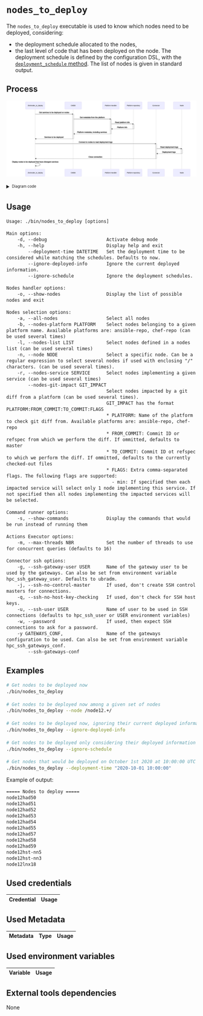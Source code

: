 # `nodes_to_deploy`

The `nodes_to_deploy` executable is used to know which nodes need to be deployed, considering:
* the deployment schedule allocated to the nodes,
* the last level of code that has been deployed on the node.
The deployment schedule is defined by the configuration DSL, with the [`deployment_schedule` method](../config_dsl.md).
The list of nodes is given in standard output.

## Process

<!-- Mermaid generator - Section start -->
![Mermaid diagram](/docs/gen/mermaid/docs/executables/nodes_to_deploy.md-0.png)
<details>
<summary><sub><sup>Diagram code</sup></sub></summary>

```mermaid
sequenceDiagram
participant Main as ./bin/nodes_to_deploy
participant CMDB as CMDB
participant PlatformHandler as Platform Handler
participant PlatformRepo as Platform repository
participant Connector as Connector
participant Node as Node

Main->>+CMDB: Get services to be deployed on nodes
CMDB->>+PlatformHandler: Get metadata from the platform
PlatformHandler->>+PlatformRepo: Read platform info
PlatformRepo-->>-PlatformHandler: Platform info
PlatformHandler-->>-CMDB: Platform metadata, including services
CMDB-->>-Main: Services to be deployed
Main->>+Connector: Connect to nodes to read deployment logs
Connector->>+Node: Read deployment logs
Node-->>-Connector: Deployment logs
Connector-->>-Main: Close connection
Main->>Main: Display nodes to be deployed that have divergent services
```
</details>
<!-- Mermaid generator - Section end -->

## Usage

```
Usage: ./bin/nodes_to_deploy [options]

Main options:
    -d, --debug                      Activate debug mode
    -h, --help                       Display help and exit
        --deployment-time DATETIME   Set the deployment time to be considered while matching the schedules. Defaults to now.
        --ignore-deployed-info       Ignore the current deployed information.
        --ignore-schedule            Ignore the deployment schedules.

Nodes handler options:
    -o, --show-nodes                 Display the list of possible nodes and exit

Nodes selection options:
    -a, --all-nodes                  Select all nodes
    -b, --nodes-platform PLATFORM    Select nodes belonging to a given platform name. Available platforms are: ansible-repo, chef-repo (can be used several times)
    -l, --nodes-list LIST            Select nodes defined in a nodes list (can be used several times)
    -n, --node NODE                  Select a specific node. Can be a regular expression to select several nodes if used with enclosing "/" characters. (can be used several times).
    -r, --nodes-service SERVICE      Select nodes implementing a given service (can be used several times)
        --nodes-git-impact GIT_IMPACT
                                     Select nodes impacted by a git diff from a platform (can be used several times).
                                     GIT_IMPACT has the format PLATFORM:FROM_COMMIT:TO_COMMIT:FLAGS
                                     * PLATFORM: Name of the platform to check git diff from. Available platforms are: ansible-repo, chef-repo
                                     * FROM_COMMIT: Commit ID or refspec from which we perform the diff. If ommitted, defaults to master
                                     * TO_COMMIT: Commit ID ot refspec to which we perform the diff. If ommitted, defaults to the currently checked-out files
                                     * FLAGS: Extra comma-separated flags. The following flags are supported:
                                       - min: If specified then each impacted service will select only 1 node implementing this service. If not specified then all nodes implementing the impacted services will be selected.

Command runner options:
    -s, --show-commands              Display the commands that would be run instead of running them

Actions Executor options:
    -m, --max-threads NBR            Set the number of threads to use for concurrent queries (defaults to 16)

Connector ssh options:
    -g, --ssh-gateway-user USER      Name of the gateway user to be used by the gateways. Can also be set from environment variable hpc_ssh_gateway_user. Defaults to ubradm.
    -j, --ssh-no-control-master      If used, don't create SSH control masters for connections.
    -q, --ssh-no-host-key-checking   If used, don't check for SSH host keys.
    -u, --ssh-user USER              Name of user to be used in SSH connections (defaults to hpc_ssh_user or USER environment variables)
    -w, --password                   If used, then expect SSH connections to ask for a password.
    -y GATEWAYS_CONF,                Name of the gateways configuration to be used. Can also be set from environment variable hpc_ssh_gateways_conf.
        --ssh-gateways-conf
```

## Examples

```bash
# Get nodes to be deployed now
./bin/nodes_to_deploy

# Get nodes to be deployed now among a given set of nodes
./bin/nodes_to_deploy --node /node12.+/

# Get nodes to be deployed now, ignoring their current deployed information
./bin/nodes_to_deploy --ignore-deployed-info

# Get nodes to be deployed only considering their deployed information
./bin/nodes_to_deploy --ignore-schedule

# Get nodes that would be deployed on October 1st 2020 at 10:00:00 UTC
./bin/nodes_to_deploy --deployment-time "2020-10-01 10:00:00"
```

Example of output:
```
===== Nodes to deploy =====
node12had50
node12had51
node12had52
node12had53
node12had54
node12had55
node12had57
node12had58
node12had59
node12hst-nn5
node12hst-nn3
node12lnx18
```

## Used credentials

| Credential | Usage
| --- | --- |

## Used Metadata

| Metadata | Type | Usage
| --- | --- | --- |

## Used environment variables

| Variable | Usage
| --- | --- |

## External tools dependencies

None

